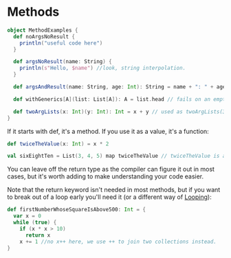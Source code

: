 Methods
=======

```scala
object MethodExamples {
  def noArgsNoResult {
    println("useful code here")
  }

  def argsNoResult(name: String) {
    println(s"Hello, $name") //look, string interpolation.
  }

  def argsAndResult(name: String, age: Int): String = name + ": " + age // no braces

  def withGenerics[A](list: List[A]): A = list.head // fails on an empty list

  def twoArgLists(x: Int)(y: Int): Int = x + y // used as twoArgLists(3)(4)
}
```

If it starts with def, it's a method.  If you use it as a value, it's a function:

```scala
def twiceTheValue(x: Int) = x * 2

val sixEightTen = List(3, 4, 5) map twiceTheValue // twiceTheValue is a value here, hence it's a function.
```

You can leave off the return type as the compiler can figure it out in most cases, but it's worth adding to make understanding your code easier.

Note that the return keyword isn't needed in most methods, but if you want to break out of a loop early you'll need it (or a different way of [Looping](Looping.md)):

```scala
def firstNumberWhoseSquareIsAbove500: Int = {
  var x = 0
  while (true) {
    if (x * x > 10)
      return x
    x += 1 //no x++ here, we use ++ to join two collections instead.
}
```
